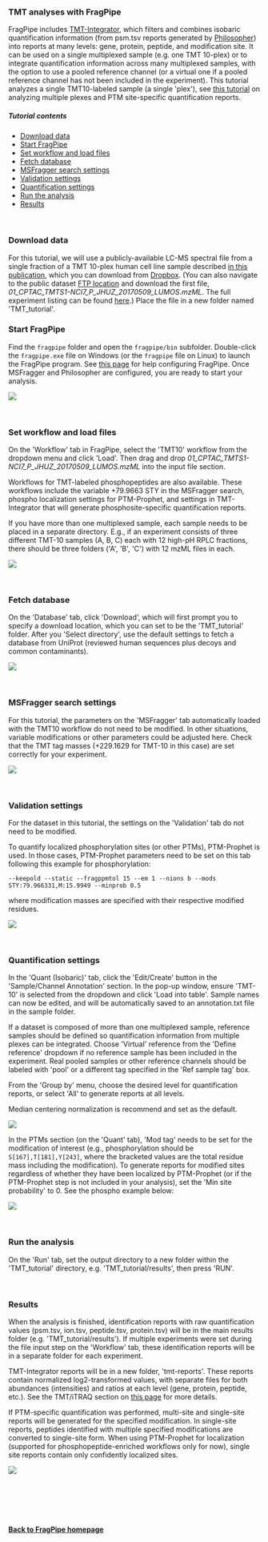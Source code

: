 ### TMT analyses with FragPipe

FragPipe includes [TMT-Integrator](https://tmt-integrator.nesvilab.org/), which filters and combines isobaric quantification information (from psm.tsv reports generated by [Philosopher](https://philosopher.nesvilab.org/)) into reports at many levels: gene, protein, peptide, and modification site. It can be used on a single multiplexed sample (e.g. one TMT 10-plex) or to integrate quantification information across many multiplexed samples, with the option to use a pooled reference channel (or a virtual one if a pooled reference channel has not been included in the experiment). This tutorial analyzes a single TMT10-labeled sample (a single 'plex'), see [this tutorial](https://fragpipe.nesvilab.org/docs/tutorial_tmt-2plexes.html) on analyzing multiple plexes and PTM site-specific quantification reports.

<!-- 
We will use this CPTAC dataset which can be found [here](https://cptac-data-portal.georgetown.edu/study-summary/S054). Expand the Phosphoproteome section, uncheck the 'All' checkbox at the top of the grid, then select only the 'Raw' checkbox in the 01CPTAC_HNSCC_Phosphoproteome_JHU_20190702 row. -->


##### Tutorial contents
* [Download data](https://fragpipe.nesvilab.org/docs/tutorial_tmt.html#download-data)
* [Start FragPipe](https://fragpipe.nesvilab.org/docs/tutorial_tmt.html#start-fragpipe)
* [Set workflow and load files](https://fragpipe.nesvilab.org/docs/tutorial_tmt.html#set-workflow-and-load-files)
* [Fetch database](https://fragpipe.nesvilab.org/docs/tutorial_tmt.html#fetch-database)
* [MSFragger search settings](https://fragpipe.nesvilab.org/docs/tutorial_tmt.html#msfragger-search-settings)
* [Validation settings](https://fragpipe.nesvilab.org/docs/tutorial_tmt.html#validation-settings)
* [Quantification settings](https://fragpipe.nesvilab.org/docs/tutorial_tmt.html#quantification-settings)
* [Run the analysis](https://fragpipe.nesvilab.org/docs/tutorial_tmt.html#run-the-analysis)
* [Results](https://fragpipe.nesvilab.org/docs/tutorial_tmt.html#results)

<br>

### Download data
For this tutorial, we will use a publicly-available LC-MS spectral file from a single fraction of a TMT 10-plex human cell line sample described [in this publication](https://pubs.acs.org/doi/10.1021/acs.jproteome.8b00165), which you can download from [Dropbox](https://www.dropbox.com/sh/ok32xrlragj9ulr/AAB6cgRVHxtXNAwT-LmarxhYa?dl=0). (You can also navigate to the public dataset [FTP location](ftp://ftp.pride.ebi.ac.uk/pride/data/archive/2018/05/PXD008952) and download the first file, _01_CPTAC_TMTS1-NCI7_P_JHUZ_20170509_LUMOS.mzML_. The full experiment listing can be found [here](http://proteomecentral.proteomexchange.org/cgi/GetDataset?ID=PXD008952).) Place the file in a new folder named 'TMT_tutorial'.
<br>

### Start FragPipe
Find the `fragpipe` folder and open the `fragpipe/bin` subfolder. Double-click the `fragpipe.exe` file on Windows (or the `fragpipe` file on Linux) to launch the FragPipe program. See [this page](https://fragpipe.nesvilab.org/docs/tutorial_fragpipe.html#configure-fragpipe) for help configuring FragPipe. Once MSFragger and Philosopher are configured, you are ready to start your analysis.

![](https://raw.githubusercontent.com/Nesvilab/MSFragger/master/images/tmt-config.png)

<br>

### Set workflow and load files
On the 'Workflow' tab in FragPipe, select the 'TMT10' workflow from the dropdown menu and click 'Load'. Then drag and drop _01_CPTAC_TMTS1-NCI7_P_JHUZ_20170509_LUMOS.mzML_ into the input file section.

Workflows for TMT-labeled phosphopeptides are also available. These workflows include the variable +79.9663 STY in the MSFragger search, phospho localization settings for PTM-Prophet, and settings in TMT-Integrator that will generate phosphosite-specific quantification reports.

If you have more than one multiplexed sample, each sample needs to be placed in a separate directory. E.g., if an experiment consists of three different TMT-10 samples (A, B, C) each with 12 high-pH RPLC fractions, there should be three folders ('A', 'B', 'C') with 12 mzML files in each.

![](https://raw.githubusercontent.com/Nesvilab/MSFragger/master/images/tmt-workflow.png)

<br>

### Fetch database
On the 'Database' tab, click 'Download', which will first prompt you to specify a download location, which you can set to be the 'TMT_tutorial' folder. After you 'Select directory', use the default settings to fetch a database from UniProt (reviewed human sequences plus decoys and common contaminants).

![](https://raw.githubusercontent.com/Nesvilab/MSFragger/master/images/tmt-database.png)

<br>

### MSFragger search settings
For this tutorial, the parameters on the 'MSFragger' tab automatically loaded with the TMT10 workflow do not need to be modified. In other situations, variable modifications or other parameters could be adjusted here. Check that the TMT tag masses (+229.1629 for TMT-10 in this case) are set correctly for your experiment.

![](https://raw.githubusercontent.com/Nesvilab/MSFragger/master/images/tmt-msfragger.png)

<br>

### Validation settings
For the dataset in this tutorial, the settings on the 'Validation' tab do not need to be modified.

To quantify localized phosphorylation sites (or other PTMs), PTM-Prophet is used. In those cases, PTM-Prophet parameters need to be set on this tab following this example for phosphorylation:

`--keepold --static --fragppmtol 15 --em 1 --nions b --mods STY:79.966331,M:15.9949 --minprob 0.5`

where modification masses are specified with their respective modified residues.

![](https://raw.githubusercontent.com/Nesvilab/MSFragger/master/images/tmt-validation.png)

<br>

### Quantification settings
In the 'Quant (Isobaric)' tab, click the 'Edit/Create' button in the 'Sample/Channel Annotation' section. In the pop-up window, ensure 'TMT-10' is selected from the dropdown and click 'Load into table'. Sample names can now be edited, and will be automatically saved to an annotation.txt file in the sample folder.

If a dataset is composed of more than one multiplexed sample, reference samples should be defined so quantification information from multiple plexes can be integrated. Choose 'Virtual' reference from the 'Define reference' dropdown if no reference sample has been included in the experiment. Real pooled samples or other reference channels should be labeled with 'pool' or a different tag specified in the 'Ref sample tag' box.

From the 'Group by' menu, choose the desired level for quantification reports, or select 'All' to generate reports at all levels.

Median centering normalization is recommend and set as the default.

![](https://raw.githubusercontent.com/Nesvilab/MSFragger/master/images/tmt-quant.png)

In the PTMs section (on the 'Quant' tab), 'Mod tag' needs to be set for the modification of interest (e.g., phosphorylation should be `S[167],T[181],Y[243]`, where the bracketed values are the total residue mass including the modification). To generate reports for modified sites regardless of whether they have been localized by PTM-Prophet (or if the PTM-Prophet step is not included in your analysis), set the 'Min site probability' to 0. See the phospho example below:

![](https://raw.githubusercontent.com/Nesvilab/MSFragger/master/images/tmt-quant-phospho.PNG)

<br>

### Run the analysis
On the 'Run' tab, set the output directory to a new folder within the 'TMT_tutorial' directory, e.g. 'TMT_tutorial/results', then press 'RUN'.

<br>

### Results
When the analysis is finished, identification reports with raw quantification values (psm.tsv, ion.tsv, peptide.tsv, protein.tsv) will be in the main results folder (e.g. 'TMT_tutorial/results'). If multiple experiments were set during the file input step on the 'Workflow' tab, these identification reports will be in a separate folder for each experiment. 

TMT-Integrator reports will be in a new folder, 'tmt-reports'. These reports contain normalized log2-transformed values, with separate files for both abundances (intensities) and ratios at each level (gene, protein, peptide, etc.). See the TMT/iTRAQ section on [this page](https://fragpipe.nesvilab.org/docs/tutorial_fragpipe_outputs.html) for more details.

If PTM-specific quantification was performed, multi-site and single-site reports will be generated for the specified modification. In single-site reports, peptides identified with multiple specified modifications are converted to single-site form. When using PTM-Prophet for localization (supported for phosphopeptide-enriched workflows only for now), single site reports contain only confidently localized sites.

![](https://raw.githubusercontent.com/Nesvilab/MSFragger/master/images/tmt-site-reports.png)

<br>
<br>
<br>
<br>

#### [Back to FragPipe homepage](https://fragpipe.nesvilab.org/)
